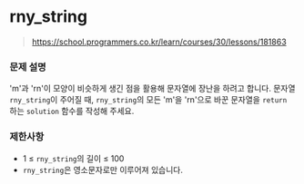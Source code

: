 # rny_string

> https://school.programmers.co.kr/learn/courses/30/lessons/181863

### 문제 설명

'm'과 'rn'이 모양이 비슷하게 생긴 점을 활용해 문자열에 장난을 하려고 합니다. 문자열 `rny_string`이 주어질 때, `rny_string`의 모든 'm'을 'rn'으로 바꾼 문자열을 `return` 하는 `solution` 함수를 작성해 주세요.

### 제한사항

- 1 ≤ `rny_string`의 길이 ≤ 100
- `rny_string`은 영소문자로만 이루어져 있습니다.
